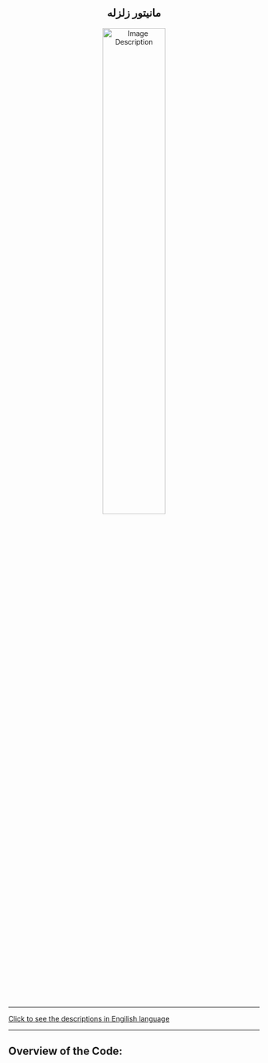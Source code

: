 <div align="center">

## مانیتور زلزله

<img src="https://vancouver.citynews.ca/wp-content/blogs.dir/sites/9/2024/10/30/Oregon-Earthquake-Pacific-Oct-30-1024x576.jpg" alt="Image Description" width="50%">

</div>
<hr>

[Click to see the descriptions in Engilish language](EnglishQuakeMonitor.md)
<hr>

## Overview of the Code:

